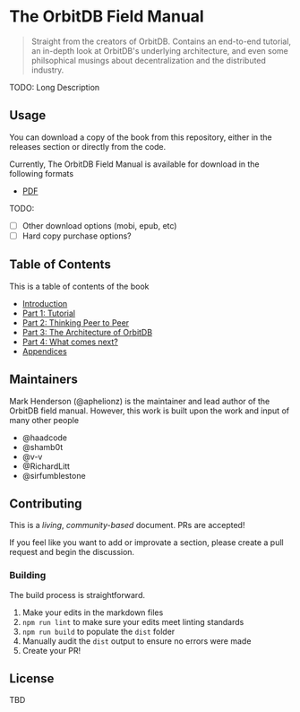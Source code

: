 # The OrbitDB Field Manual

> Straight from the creators of OrbitDB. Contains an end-to-end tutorial, an in-depth look at OrbitDB's underlying architecture, and even some philsophical musings about decentralization and the distributed industry.

TODO: Long Description

## Usage

You can download a copy of the book from this repository, either in the releases section or directly from the code.

Currently, The OrbitDB Field Manual is available for download in the following formats

- [PDF](./dist/Book.pdf)

TODO:

- [ ] Other download options (mobi, epub, etc)
- [ ] Hard copy purchase options?

## Table of Contents

This is a table of contents of the book
- [Introduction](./00_Introduction)
- [Part 1: Tutorial](./01_Tutorial)
- [Part 2: Thinking Peer to Peer](./02_Thinking_Peer_to_Peer)
- [Part 3: The Architecture of OrbitDB](./03_The_Architecture_of_OrbitDB)
- [Part 4: What comes next?](./04_What_next)
- [Appendices](./05_Appendices)

## Maintainers

Mark Henderson (@aphelionz) is the maintainer and lead author of the OrbitDB field manual. However, this work is built upon the work and input of many other people

- @haadcode
- @shamb0t
- @v-v
- @RichardLitt
- @sirfumblestone

## Contributing

This is a _living_, _community-based_ document. PRs are accepted! 

If you feel like you want to add or improvate a section, please create a pull request and begin the discussion.

### Building

The build process is straightforward.

1. Make your edits in the markdown files
2. `npm run lint` to make sure your edits meet linting standards
3. `npm run build` to populate the `dist` folder
4. Manually audit the `dist` output to ensure no errors were made
5. Create your PR!

## License

TBD
